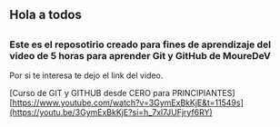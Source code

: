 ## Hola a todos
##
### Este es el reposotirio creado para fines de aprendizaje del video de 5 horas para aprender Git y GitHub de MoureDeV
Por si te interesa te dejo el link del video.




[Curso de GIT y GITHUB desde CERO para PRINCIPIANTES] [https://www.youtube.com/watch?v=3GymExBkKjE&t=11549s](https://youtu.be/3GymExBkKjE?si=h_7xl7JUFjryf6RY)

